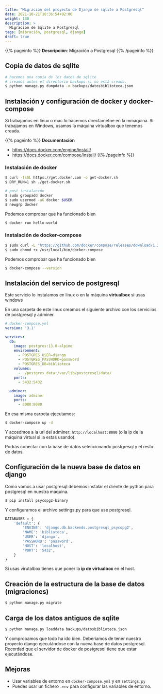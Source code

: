 ```yaml
---
title: "Migración del proyecto de Django de sqlite a Postgresql"
date: 2021-10-21T10:36:54+02:00
weight: 130
description: >
  Migración de Sqlite a Postgresql
tags: [mibración, postgresql, django]
draft: true
---
```


{{% pageinfo %}}
**Descripción**: Migración a Postgresql
{{% /pageinfo %}}

## Copia de datos de sqlite

```bash
# hacemos una copia de los datos de sqlite
# creamos antes el directorio backups si no está creado.
$ python manage.py dumpdata -o backups/datosbiblioteca.json
```

## Instalación y configuración de docker y docker-compose

Si trabajamos en linux o mac lo hacemos directametne en la mmáquina. Si trabajamos en Windows, usamos la máquina virtualbox que tenemos creada. 

{{% pageinfo %}}
**Documentación**
* https://docs.docker.com/engine/install/
* https://docs.docker.com/compose/install/
{{% /pageinfo %}}

### Instalación de docker
```bash
$ curl -fsSL https://get.docker.com -o get-docker.sh
$ DRY_RUN=1 sh ./get-docker.sh

# post instalación
$ sudo groupadd docker
$ sudo usermod -aG docker $USER
$ newgrp docker 
```

Podemos comprobar que ha funcionado bien 
```bash
$ docker run hello-world
```

### Instalación de docker-compose

```bash
$ sudo curl -L "https://github.com/docker/compose/releases/download/1.29.2/docker-compose-$(uname -s)-$(uname -m)" -o /usr/local/bin/docker-compose
$ sudo chmod +x /usr/local/bin/docker-compose
```

Podemos comprobar que ha funcionado bien 
```bash
$ docker-compose --version
```
## Instalación del servico de postgresql
Este servicio lo instalamos en linux o en la máquina **virtualbox** si usas windows

En una carpeta de este linux creamos el siguiente archivo con los serviciios de postgresql y adminer.


```yaml
# docker-compose.yml
version: '3.1'

services:
  db:
    image: postgres:13.0-alpine
    environment:
      - POSTGRES_USER=django
      - POSTGRES_PASSWORD=password
      - POSTGRES_DB=biblioteca
    volumes:
      - ./postgres_data:/var/lib/postgresql/data/
    ports:
      - 5432:5432

  adminer:
    image: adminer
    ports:
      - 8080:8080
```
En esa misma carpeta ejecutamos: 
```bash
$ docker-compose up -d
```

Y accedmos a la url del adminer: ```http://localhost:8080``` (o la ip de la máquina virtual si la estaś usando).

Podrás conectar con la base de datos seleccionando postgresql y el resto de datos.

## Configuración de la nueva base de datos en django
Como vamos a usar postgresql debemos instalar el cliente de python para postgresql en nuestra máquina. 

```bash
$ pip install psycopg2-binary
```
Y configuramos el archivo settings.py para que use postgresql.

```python
DATABASES = {
    'default': {
        'ENGINE': 'django.db.backends.postgresql_psycopg2',
        'NAME': 'biblioteca',
        'USER': 'django',
        'PASSWORD': 'password',
        'HOST': 'localhost',
        'PORT': '5432',
    }
}

```
Si usas virutalbox tienes que poner la **ip de virtualbox** en el host.

## Creación de la estructura de la base de datos (migraciones)

```bash
$ python manage.py migrate
```


## Carga de los datos antiguos de sqlite
```bash
$ python manage.py loaddata backups/datosbiblioteca.json
```

Y comprobamos que todo ha ido bien.  Deberíamos de tener nuestro proyecto django ejecutándose con la nueva base de datos postgresql. Recordad que el servidor de docker de postgresql tiene que estar ejecutándose. 


## Mejoras
* Usar variables de entorno en ```docker-compose.yml``` y en ```settings.py```
* Puedes usar un fichero ```.env``` para configurar las variables de entorno.